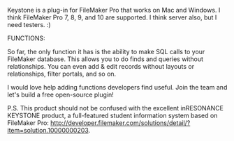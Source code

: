 Keystone is a plug-in for FileMaker Pro that works on Mac and Windows. I think FileMaker Pro 7, 8, 9, and 10 are supported. I think server also, but I need testers. :)

FUNCTIONS:

So far, the only function it has is the ability to make SQL calls to your FileMaker database. This allows you to do finds and queries without relationships. You can even add & edit records without layouts or relationships, filter portals, and so on.

I would love help adding functions developers find useful. Join the team and let's build a free open-source plugin!

P.S. This product should not be confused with the excellent inRESONANCE KEYSTONE product, a full-featured student information system based on FileMaker Pro: http://developer.filemaker.com/solutions/detail/?item=solution.10000000203.